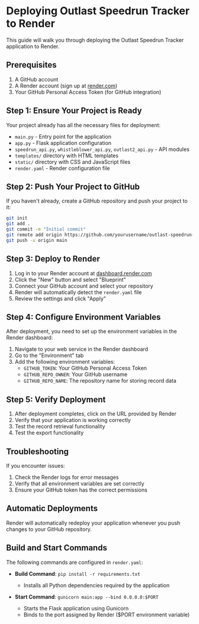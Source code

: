 # Deploying Outlast Speedrun Tracker to Render

This guide will walk you through deploying the Outlast Speedrun Tracker application to Render.

## Prerequisites

1. A GitHub account
2. A Render account (sign up at [render.com](https://render.com))
3. Your GitHub Personal Access Token (for GitHub integration)

## Step 1: Ensure Your Project is Ready

Your project already has all the necessary files for deployment:

- `main.py` - Entry point for the application
- `app.py` - Flask application configuration
- `speedrun_api.py`, `whistleblower_api.py`, `outlast2_api.py` - API modules
- `templates/` directory with HTML templates
- `static/` directory with CSS and JavaScript files
- `render.yaml` - Render configuration file

## Step 2: Push Your Project to GitHub

If you haven't already, create a GitHub repository and push your project to it:

```bash
git init
git add .
git commit -m "Initial commit"
git remote add origin https://github.com/yourusername/outlast-speedrun-tracker.git
git push -u origin main
```

## Step 3: Deploy to Render

1. Log in to your Render account at [dashboard.render.com](https://dashboard.render.com)
2. Click the "New" button and select "Blueprint" 
3. Connect your GitHub account and select your repository
4. Render will automatically detect the `render.yaml` file
5. Review the settings and click "Apply"

## Step 4: Configure Environment Variables

After deployment, you need to set up the environment variables in the Render dashboard:

1. Navigate to your web service in the Render dashboard
2. Go to the "Environment" tab
3. Add the following environment variables:
   - `GITHUB_TOKEN`: Your GitHub Personal Access Token
   - `GITHUB_REPO_OWNER`: Your GitHub username
   - `GITHUB_REPO_NAME`: The repository name for storing record data

## Step 5: Verify Deployment

1. After deployment completes, click on the URL provided by Render
2. Verify that your application is working correctly
3. Test the record retrieval functionality
4. Test the export functionality

## Troubleshooting

If you encounter issues:

1. Check the Render logs for error messages
2. Verify that all environment variables are set correctly
3. Ensure your GitHub token has the correct permissions

## Automatic Deployments

Render will automatically redeploy your application whenever you push changes to your GitHub repository.

## Build and Start Commands

The following commands are configured in `render.yaml`:

- **Build Command**: `pip install -r requirements.txt`
  - Installs all Python dependencies required by the application

- **Start Command**: `gunicorn main:app --bind 0.0.0.0:$PORT`
  - Starts the Flask application using Gunicorn
  - Binds to the port assigned by Render ($PORT environment variable)